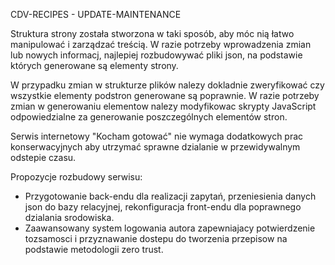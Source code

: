 CDV-RECIPES - UPDATE-MAINTENANCE


Struktura strony została stworzona w taki sposób, aby móc nią łatwo manipulować i zarządzać treścią.
W razie potrzeby wprowadzenia zmian lub nowych informacj, najlepiej rozbudowywać pliki json,
na podstawie których generowane są elementy strony.

W przypadku zmian w strukturze plików nalezy dokladnie zweryfikować czy wszystkie elementy podstron generowane są poprawnie.
W razie potrzeby zmian w generowaniu elementow nalezy modyfikowac skrypty JavaScript odpowiedzialne za generowanie poszczególnych elementów stron.

Serwis internetowy "Kocham gotować" nie wymaga dodatkowych prac konserwacyjnych aby utrzymać sprawne dzialanie w przewidywalnym odstepie czasu.


Propozycje rozbudowy serwisu:

- Przygotowanie back-endu dla realizacji zapytań, przeniesienia danych json do bazy relacyjnej, rekonfiguracja front-endu dla poprawnego dzialania srodowiska.
- Zaawansowany system logowania autora zapewniajacy potwierdzenie tozsamosci i przyznawanie dostepu do tworzenia przepisow na podstawie metodologii zero trust.